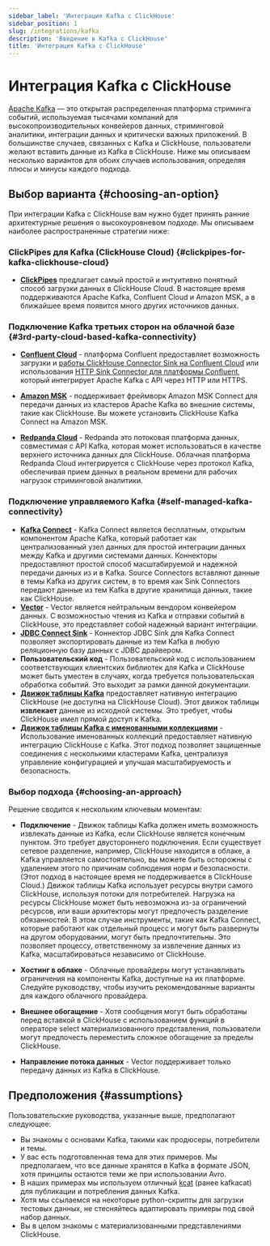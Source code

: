 ```yaml
---
sidebar_label: 'Интеграция Kafka с ClickHouse'
sidebar_position: 1
slug: /integrations/kafka
description: 'Введение в Kafka с ClickHouse'
title: 'Интеграция Kafka с ClickHouse'
---
```



# Интеграция Kafka с ClickHouse

[Apache Kafka](https://kafka.apache.org/) — это открытая распределенная платформа стриминга событий, используемая тысячами компаний для высокопроизводительных конвейеров данных, стриминговой аналитики, интеграции данных и критически важных приложений. В большинстве случаев, связанных с Kafka и ClickHouse, пользователи желают вставить данные из Kafka в ClickHouse. Ниже мы описываем несколько вариантов для обоих случаев использования, определяя плюсы и минусы каждого подхода.

## Выбор варианта {#choosing-an-option}

При интеграции Kafka с ClickHouse вам нужно будет принять ранние архитектурные решения о высокоуровневом подходе. Мы описываем наиболее распространенные стратегии ниже:

### ClickPipes для Kafka (ClickHouse Cloud) {#clickpipes-for-kafka-clickhouse-cloud}
* [**ClickPipes**](../clickpipes/kafka.md) предлагает самый простой и интуитивно понятный способ загрузки данных в ClickHouse Cloud. В настоящее время поддерживаются Apache Kafka, Confluent Cloud и Amazon MSK, а в ближайшее время появится много других источников данных.

### Подключение Kafka третьих сторон на облачной базе {#3rd-party-cloud-based-kafka-connectivity}
* [**Confluent Cloud**](./confluent/index.md) - платформа Confluent предоставляет возможность загрузки и [работы ClickHouse Connector Sink на Confluent Cloud](./confluent/custom-connector.md) или использования [HTTP Sink Connector для платформы Confluent](./confluent/kafka-connect-http.md), который интегрирует Apache Kafka с API через HTTP или HTTPS.

* [**Amazon MSK**](./msk/index.md) - поддерживает фреймворк Amazon MSK Connect для передачи данных из кластеров Apache Kafka во внешние системы, такие как ClickHouse. Вы можете установить ClickHouse Kafka Connect на Amazon MSK.

* [**Redpanda Cloud**](https://cloud.redpanda.com/) - Redpanda это потоковая платформа данных, совместимая с API Kafka, которая может использоваться в качестве верхнего источника данных для ClickHouse. Облачная платформа Redpanda Cloud интегрируется с ClickHouse через протокол Kafka, обеспечивая прием данных в реальном времени для рабочих нагрузок стриминговой аналитики.

### Подключение управляемого Kafka {#self-managed-kafka-connectivity}
* [**Kafka Connect**](./kafka-clickhouse-connect-sink.md) - Kafka Connect является бесплатным, открытым компонентом Apache Kafka, который работает как централизованный узел данных для простой интеграции данных между Kafka и другими системами данных. Коннекторы предоставляют простой способ масштабируемой и надежной передачи данных из и в Kafka. Source Connectors вставляют данные в темы Kafka из других систем, в то время как Sink Connectors передают данные из тем Kafka в другие хранилища данных, такие как ClickHouse.
* [**Vector**](./kafka-vector.md) - Vector является нейтральным вендором конвейером данных. С возможностью чтения из Kafka и отправки событий в ClickHouse, это представляет собой надежный вариант интеграции.
* [**JDBC Connect Sink**](./kafka-connect-jdbc.md) - Коннектор JDBC Sink для Kafka Connect позволяет экспортировать данные из тем Kafka в любую реляционную базу данных с JDBC драйвером.
* **Пользовательский код** - Пользовательский код с использованием соответствующих клиентских библиотек для Kafka и ClickHouse может быть уместен в случаях, когда требуется пользовательская обработка событий. Это выходит за рамки данной документации.
* [**Движок таблицы Kafka**](./kafka-table-engine.md) предоставляет нативную интеграцию ClickHouse (не доступна на ClickHouse Cloud). Этот движок таблицы **извлекает** данные из исходной системы. Это требует, чтобы ClickHouse имел прямой доступ к Kafka.
* [**Движок таблицы Kafka с именованными коллекциями**](./kafka-table-engine-named-collections.md) - Использование именованных коллекций предоставляет нативную интеграцию ClickHouse с Kafka. Этот подход позволяет защищенные соединения с несколькими кластерами Kafka, централизуя управление конфигурацией и улучшая масштабируемость и безопасность.

### Выбор подхода {#choosing-an-approach}
Решение сводится к нескольким ключевым моментам:

* **Подключение** - Движок таблицы Kafka должен иметь возможность извлекать данные из Kafka, если ClickHouse является конечным пунктом. Это требует двустороннего подключения. Если существует сетевое разделение, например, ClickHouse находится в облаке, а Kafka управляется самостоятельно, вы можете быть осторожны с удалением этого по причинам соблюдения норм и безопасности. (Этот подход в настоящее время не поддерживается в ClickHouse Cloud.) Движок таблицы Kafka использует ресурсы внутри самого ClickHouse, используя потоки для потребителей. Нагрузка на ресурсы ClickHouse может быть невозможна из-за ограничений ресурсов, или ваши архитекторы могут предпочесть разделение обязанностей. В этом случае инструменты, такие как Kafka Connect, которые работают как отдельный процесс и могут быть развернуты на другом оборудовании, могут быть предпочтительны. Это позволяет процессу, ответственному за извлечение данных из Kafka, масштабироваться независимо от ClickHouse.

* **Хостинг в облаке** - Облачные провайдеры могут устанавливать ограничения на компоненты Kafka, доступные на их платформе. Следуйте руководству, чтобы изучить рекомендованные варианты для каждого облачного провайдера.

* **Внешнее обогащение** - Хотя сообщения могут быть обработаны перед вставкой в ClickHouse с использованием функций в операторе select материализованного представления, пользователи могут предпочесть переместить сложное обогащение за пределы ClickHouse.

* **Направление потока данных** - Vector поддерживает только передачу данных из Kafka в ClickHouse.

## Предположения {#assumptions}

Пользовательские руководства, указанные выше, предполагают следующее:

* Вы знакомы с основами Kafka, такими как продюсеры, потребители и темы.
* У вас есть подготовленная тема для этих примеров. Мы предполагаем, что все данные хранятся в Kafka в формате JSON, хотя принципы остаются теми же при использовании Avro.
* В наших примерах мы используем отличный [kcat](https://github.com/edenhill/kcat) (ранее kafkacat) для публикации и потребления данных Kafka.
* Хотя мы ссылаемся на некоторые python-скрипты для загрузки тестовых данных, не стесняйтесь адаптировать примеры под свой набор данных.
* Вы в целом знакомы с материализованными представлениями ClickHouse.
